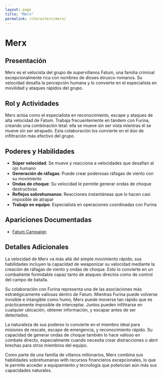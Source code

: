 ```yaml
---
layout: page
title: "Merx"
permalink: /characters/merx/
---
```


# Merx

## Presentación
Merx es el velocista del grupo de supervillanos Fatum, una familia criminal excepcionalmente rica con nombres de dioses etrusco-romanos. Su velocidad desafía la percepción humana y lo convierte en el especialista en movilidad y ataques rápidos del grupo.

## Rol y Actividades
Merx actúa como el especialista en reconocimiento, escape y ataques de alta velocidad de Fatum. Trabaja frecuentemente en tándem con Furina, creando una combinación letal: ella se mueve sin ser vista mientras él se mueve sin ser atrapado. Esta colaboración los convierte en el dúo de infiltración más efectivo del grupo.

## Poderes y Habilidades
- **Súper velocidad**: Se mueve y reacciona a velocidades que desafían al ojo humano
- **Generación de ráfagas**: Puede crear poderosas ráfagas de viento con su movimiento
- **Ondas de choque**: Su velocidad le permite generar ondas de choque destructivas
- **Reflejos sobrehumanos**: Reacciones instantáneas que lo hacen casi imposible de atrapar
- **Trabajo en equipo**: Especialista en operaciones coordinadas con Furina

## Apariciones Documentadas
- [Fatum Campaign](../../campaigns/fatum/fatum.md)

## Detalles Adicionales
La velocidad de Merx va más allá del simple movimiento rápido; sus habilidades incluyen la capacidad de weaponizar su velocidad mediante la creación de ráfagas de viento y ondas de choque. Esto lo convierte en un combatiente formidable capaz tanto de ataques directos como de control del campo de batalla.

Su colaboración con Furina representa una de las asociaciones más estratégicamente valiosas dentro de Fatum. Mientras Furina puede volverse invisible e intangible como humo, Merx puede moverse tan rápido que es prácticamente imposible de interceptar. Juntos pueden infiltrarse en cualquier ubicación, obtener información, y escapar antes de ser detectados.

La naturaleza de sus poderes lo convierte en el miembro ideal para misiones de rescate, escape de emergencia, y reconocimiento rápido. Su capacidad de generar ondas de choque también lo hace valioso en combate directo, especialmente cuando necesita crear distracciones o abrir brechas para otros miembros del equipo.

Como parte de una familia de villanos millonarios, Merx combina sus habilidades sobrehumanas with recursos financieros excepcionales, lo que le permite acceder a equipamiento y tecnología que potencian aún más sus capacidades naturales.